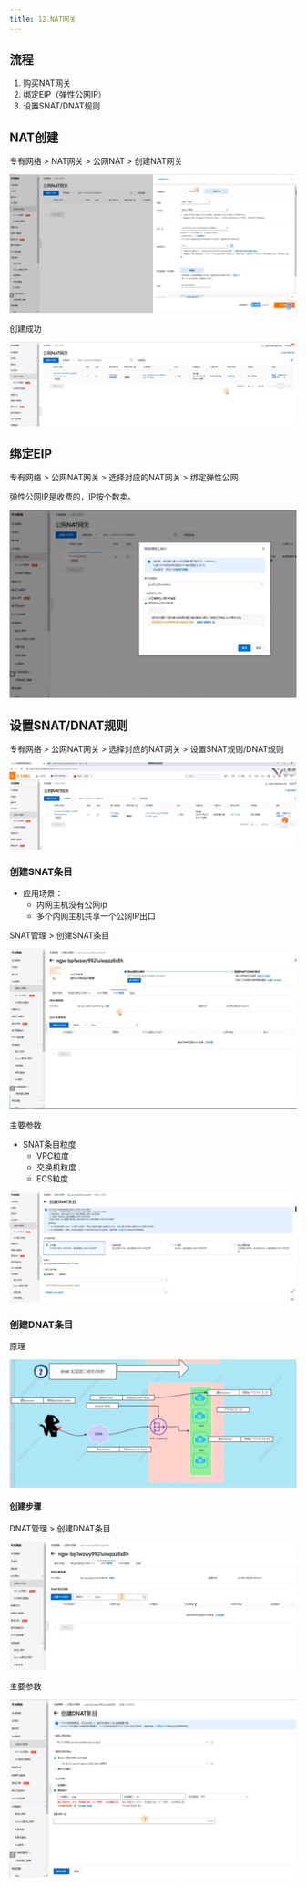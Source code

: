 ```yaml
---
title: 12.NAT网关
---
```

## 流程

1. 购买NAT网关
2. 绑定EIP（弹性公网IP）
3. 设置SNAT/DNAT规则

## NAT创建

专有网络 > NAT网关 > 公网NAT > 创建NAT网关

![1706537684256](images/1706537684256.png)

创建成功

![1706537764215](images/1706537764215.png)

## 绑定EIP

专有网络 > 公网NAT网关 > 选择对应的NAT网关 > 绑定弹性公网

弹性公网IP是收费的，IP按个数卖。

![1706537880160](images/1706537880160.png)

## 设置SNAT/DNAT规则

专有网络 > 公网NAT网关 > 选择对应的NAT网关 > 设置SNAT规则/DNAT规则

![1706538052585](images/1706538052585.png)

### 创建SNAT条目

* 应用场景：
  * 内网主机没有公网ip
  * 多个内网主机共享一个公网IP出口

SNAT管理 > 创建SNAT条目

![1706538154868](images/1706538154868.png)

主要参数

* SNAT条目粒度
  * VPC粒度
  * 交换机粒度
  * ECS粒度

![1706538244038](images/1706538244038.png)

### 创建DNAT条目

原理

![1706538603760](images/1706538603760.png)

#### 创建步骤

DNAT管理 > 创建DNAT条目

![1706538586765](images/1706538586765.png)

主要参数

![1706538658318](images/1706538658318.png)
